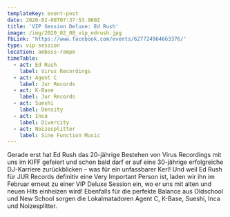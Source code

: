 ```yaml
---
templateKey: event-post
date: 2020-02-08T07:37:53.960Z
title: 'VIP Session Deluxe: Ed Rush'
image: /img/2020_02_08_vip_edrush.jpg
fbLink: 'https://www.facebook.com/events/627724964663376/'
type: vip-session
location: amboss-rampe
timeTable:
  - act: Ed Rush
    label: Virus Recordings
  - act: Agent C
    label: Jur Records
  - act: K-Base
    label: Jur Records
  - act: Sueshi
    label: Density
  - act: Inca
    label: Divercity
  - act: Noizesplitter
    label: Sine Function Music
---
```

Gerade erst hat Ed Rush das 20-jährige Bestehen von Virus Recordings mit uns im KIFF gefeiert und schon bald darf er auf eine 30-jährige erfolgreiche DJ-Karriere zurückblicken – was für ein unfassbarer Kerl! Und weil Ed Rush für JUR Records definitiv eine Very Important Person ist, laden wir ihn im Februar erneut zu einer VIP Deluxe Session ein, wo er uns mit alten und neuen Hits einheizen wird! Ebenfalls für die perfekte Balance aus Oldschool und New School sorgen die Lokalmatadoren Agent C, K-Base, Sueshi, Inca und Noizesplitter.
